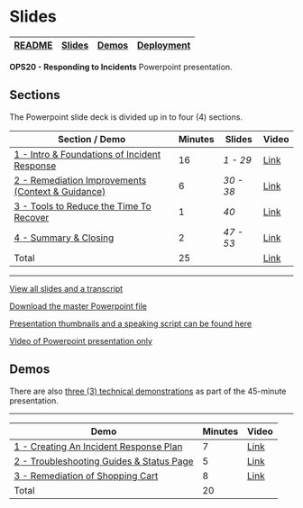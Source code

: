 # Slides

| [README](/ops20/README.md) | [Slides](/ops20/slides/README.md) | [Demos](/ops20/demos/README.md) | [Deployment](/ops20/deployment/README.md) | 
|--------|-------|------------|-----------|

 **OPS20 - Responding to Incidents** Powerpoint presentation.

## Sections

The Powerpoint slide deck is divided up in to four (4) sections.

| Section / Demo | Minutes | Slides | Video
|----------|----------|-------|-----|
|[1 - Intro & Foundations of Incident Response ](section/01/README.md)|16 | *1 - 29* | [Link](https://globaleventcdn.blob.core.windows.net/assets/ops/ops20/video/02_Presentation_Section_One.mp4)
|[2 - Remediation Improvements (Context & Guidance)](section/02/README.md)|6 | *30 - 38* |[Link](https://globaleventcdn.blob.core.windows.net/assets/ops/ops20/video/02_Presentation_Section_Two.mp4)
|[3 - Tools to Reduce the Time To Recover](section/03/README.md)|1 | *40* |[Link](https://globaleventcdn.blob.core.windows.net/assets/ops/ops20/video/02_Presentation_Section_Three.mp4)
[4 - Summary & Closing](section/04/README.md) | 2 | *47 - 53* |[Link](https://globaleventcdn.blob.core.windows.net/assets/ops/ops20/video/02_Presentation_Section_Four.mp4)
| Total       |25 | |[Link](https://globaleventcdn.blob.core.windows.net/assets/ops/ops20/video/OPS20_Final_Full.mp4)

---
[View all slides and a transcript](script/OPS20_Speaking_Script.md)


[Download the master Powerpoint file](../presentations.md)

[Presentation thumbnails and a speaking script can be found here](script/OPS20_Speaking_Script.md)

[Video of Powerpoint presentation only](https://globaleventcdn.blob.core.windows.net/assets/ops/ops20/video/01_Presentation_No_Demo.mp4)

## Demos

There are also [three (3) technical demonstrations](../demos/README.md) as part of the 45-minute presentation.

---

| Demo | Minutes | Video
|---|--|--|
| [1 - Creating An Incident Response Plan](../demos/01/README.md) | 7 | [Link]()
| [2 - Troubleshooting Guides & Status Page](../demos/02/README.md)  | 5 | [Link]()
| [3 - Remediation of Shopping Cart](../demos/03/README.md)  | 8 | [Link]()
| Total       |20 | 